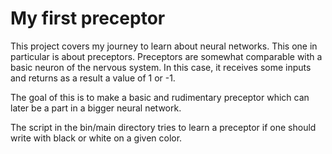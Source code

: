 # My first preceptor
This project covers my journey to learn about neural networks. This one in particular is about preceptors. Preceptors are 
somewhat comparable with a basic neuron of the nervous system. In this case, it receives some inputs and returns as a result 
a value of 1 or -1.

The goal of this is to make a basic and rudimentary preceptor which can later be a part in a bigger neural network. 

The script in the bin/main directory tries to learn a preceptor if one should write with black or white on a given color.
